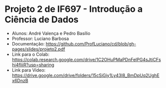 # Projeto 2 de IF697 - Introdução a Ciência de Dados


*   Alunos: André Valença e Pedro Basílio
*   Professor: Luciano Barbosa
*   Documentação: https://github.com/ProfLuciano/cd/blob/gh-pages/slides/projeto2.pdf
*   Link para o Colab: https://colab.research.google.com/drive/1C2OHuPMaPDnFelPG4sJtiCFshi4fIiiR?usp=sharing
*   Link para Video: https://drive.google.com/drive/folders/15cSiGiy1Ly43I8_BmDpUq2UghEx6DnzB
